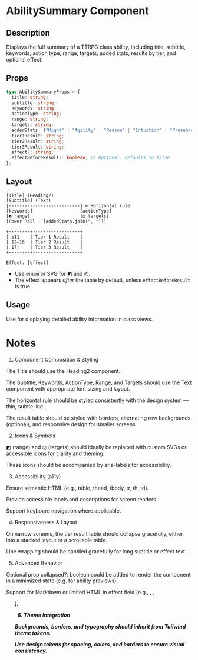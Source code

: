 # AbilitySummary Component

## Description

Displays the full summary of a TTRPG class ability, including title, subtitle, keywords, action type, range, targets, added stats, results by tier, and optional effect.

## Props

```ts
type AbilitySummaryProps = {
  title: string;
  subtitle: string;
  keywords: string;
  actionType: string;
  range: string;
  targets: string;
  addedStats: ("Might" | "Agility" | "Reason" | "Intuition" | "Presence")[];
  tier1Result: string;
  tier2Result: string;
  tier3Result: string;
  effect?: string;
  effectBeforeResult?: boolean; // Optional: defaults to false
};
```

## Layout

```
[Title] (Heading2)
[Subtitle] (Text)
[---------------------------] ← Horizontal rule
[keywords]                  [actionType]
[◩ range]                   [◎ targets]
[Power Roll + [addedStats.join(", ")]]

+--------+------------------+
| ≤11    | Tier 1 Result    |
| 12–16  | Tier 2 Result    |
| 17+    | Tier 3 Result    |
+--------+------------------+

Effect: [effect]
```

- Use emoji or SVG for ◩ and ◎.
- The effect appears _after_ the table by default, unless `effectBeforeResult` is true.

## Usage

Use for displaying detailed ability information in class views.

# Notes
1. Component Composition & Styling

The Title should use the Heading2 component.

The Subtitle, Keywords, ActionType, Range, and Targets should use the Text component with appropriate font sizing and layout.

The horizontal rule should be styled consistently with the design system — thin, subtle line.

The result table should be styled with borders, alternating row backgrounds (optional), and responsive design for smaller screens.

2. Icons & Symbols

◩ (range) and ◎ (targets) should ideally be replaced with custom SVGs or accessible icons for clarity and theming.

These icons should be accompanied by aria-labels for accessibility.

3. Accessibility (a11y)

Ensure semantic HTML (e.g., table, thead, tbody, tr, th, td).

Provide accessible labels and descriptions for screen readers.

Support keyboard navigation where applicable.

4. Responsiveness & Layout

On narrow screens, the tier result table should collapse gracefully, either into a stacked layout or a scrollable table.

Line wrapping should be handled gracefully for long subtitle or effect text.

5. Advanced Behavior

Optional prop collapsed?: boolean could be added to render the component in a minimized state (e.g. for ability previews).

Support for Markdown or limited HTML in effect field (e.g., <strong>, <em>, <ul>).

6. Theme Integration

Backgrounds, borders, and typography should inherit from Tailwind theme tokens.

Use design tokens for spacing, colors, and borders to ensure visual consistency.